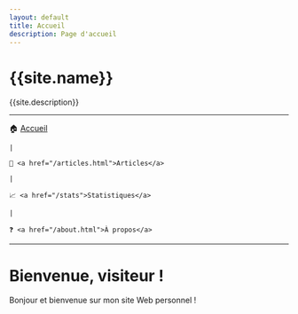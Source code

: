 ```yaml
---
layout: default
title: Accueil
description: Page d'accueil
---
```

# {{site.name}}

{{site.description}}

<hr>

<nav>
    🏠 <a href="/">Accueil</a>

    |

    📃 <a href="/articles.html">Articles</a>

    |

    📈 <a href="/stats">Statistiques</a>

    |

    ❓ <a href="/about.html">À propos</a>
</nav>

<hr>

# Bienvenue, visiteur !

Bonjour et bienvenue sur mon site Web personnel !